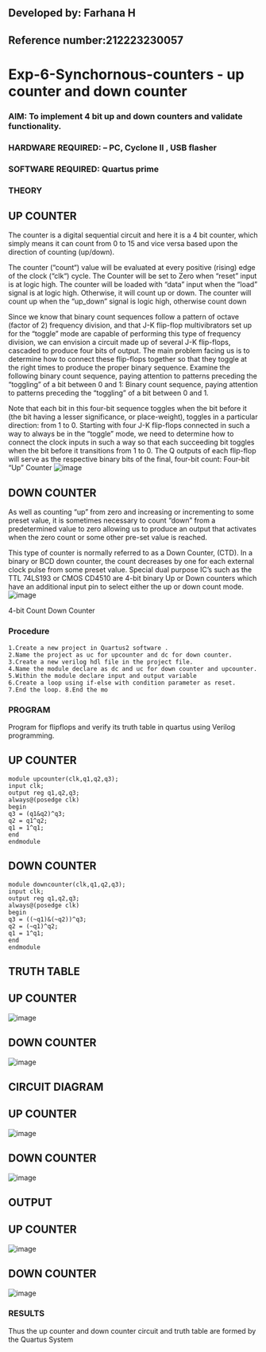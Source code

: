 ## Developed by: Farhana H
## Reference number:212223230057
# Exp-6-Synchornous-counters - up counter and down counter 
### AIM: To implement 4 bit up and down counters and validate  functionality.
### HARDWARE REQUIRED:  – PC, Cyclone II , USB flasher
### SOFTWARE REQUIRED:   Quartus prime
### THEORY 
## UP COUNTER 
The counter is a digital sequential circuit and here it is a 4 bit counter, which simply means it can count from 0 to 15 and vice versa based upon the direction of counting (up/down). 

The counter (“count“) value will be evaluated at every positive (rising) edge of the clock (“clk“) cycle.
The Counter will be set to Zero when “reset” input is at logic high.
The counter will be loaded with “data” input when the “load” signal is at logic high. Otherwise, it will count up or down.
The counter will count up when the “up_down” signal is logic high, otherwise count down

Since we know that binary count sequences follow a pattern of octave (factor of 2) frequency division, and that J-K flip-flop multivibrators set up for the “toggle” mode are capable of performing this type of frequency division, we can envision a circuit made up of several J-K flip-flops, cascaded to produce four bits of output.
The main problem facing us is to determine how to connect these flip-flops together so that they toggle at the right times to produce the proper binary sequence.
Examine the following binary count sequence, paying attention to patterns preceding the “toggling” of a bit between 0 and 1:
Binary count sequence, paying attention to patterns preceding the “toggling” of a bit between 0 and 1.

Note that each bit in this four-bit sequence toggles when the bit before it (the bit having a lesser significance, or place-weight), toggles in a particular direction: from 1 to 0.
Starting with four J-K flip-flops connected in such a way to always be in the “toggle” mode, we need to determine how to connect the clock inputs in such a way so that each succeeding bit toggles when the bit before it transitions from 1 to 0.
The Q outputs of each flip-flop will serve as the respective binary bits of the final, four-bit count:
Four-bit “Up” Counter
![image](https://user-images.githubusercontent.com/36288975/169644758-b2f4339d-9532-40c5-af40-8f4f8c942e2c.png)

## DOWN COUNTER 

As well as counting “up” from zero and increasing or incrementing to some preset value, it is sometimes necessary to count “down” from a predetermined value to zero allowing us to produce an output that activates when the zero count or some other pre-set value is reached.

This type of counter is normally referred to as a Down Counter, (CTD). In a binary or BCD down counter, the count decreases by one for each external clock pulse from some preset value. Special dual purpose IC’s such as the TTL 74LS193 or CMOS CD4510 are 4-bit binary Up or Down counters which have an additional input pin to select either the up or down count mode.
![image](https://user-images.githubusercontent.com/36288975/169644844-1a14e123-7228-4ed8-81a9-eb937dff4ac8.png)


4-bit Count Down Counter
### Procedure
```
1.Create a new project in Quartus2 software .
2.Name the project as uc for upcounter and dc for down counter.
3.Create a new verilog hdl file in the project file.
4.Name the module declare as dc and uc for down counter and upcounter.
5.Within the module declare input and output variable
6.Create a loop using if-else with condition parameter as reset.
7.End the loop. 8.End the mo
```
### PROGRAM
Program for flipflops  and verify its truth table in quartus using Verilog programming.
## UP COUNTER
```
module upcounter(clk,q1,q2,q3);
input clk;
output reg q1,q2,q3;
always@(posedge clk)
begin
q3 = (q1&q2)^q3;
q2 = q1^q2;
q1 = 1^q1;
end
endmodule
```
## DOWN COUNTER
```
module downcounter(clk,q1,q2,q3);
input clk;
output reg q1,q2,q3;
always@(posedge clk)
begin
q3 = ((~q1)&(~q2))^q3;
q2 = (~q1)^q2;
q1 = 1^q1;
end
endmodule
```
## TRUTH TABLE
## UP COUNTER
![image](https://github.com/syedfayaz3105/Exp-7-Synchornous-counters-/assets/147144126/2816df81-6cea-4201-917c-214cac5c5e2f)

## DOWN COUNTER
![image](https://github.com/syedfayaz3105/Exp-7-Synchornous-counters-/assets/147144126/2560ff4e-d445-468f-aa3d-56b113542352)

## CIRCUIT DIAGRAM
## UP COUNTER
![image](https://github.com/syedfayaz3105/Exp-7-Synchornous-counters-/assets/147144126/4a9659e7-2a78-44ba-9490-d53c697e7bee)

## DOWN COUNTER
![image](https://github.com/syedfayaz3105/Exp-7-Synchornous-counters-/assets/147144126/86b37d71-2ca0-4d69-884d-5eadc67ba41a)

## OUTPUT
## UP COUNTER
![image](https://github.com/syedfayaz3105/Exp-7-Synchornous-counters-/assets/147144126/8caba7de-2c95-4847-8ce8-f5bada38092d)

## DOWN COUNTER
![image](https://github.com/syedfayaz3105/Exp-7-Synchornous-counters-/assets/147144126/b5516fcb-4903-4358-a06d-e5f23db3bd99)
### RESULTS 
Thus the up counter and down counter circuit and truth table are formed by the Quartus System
